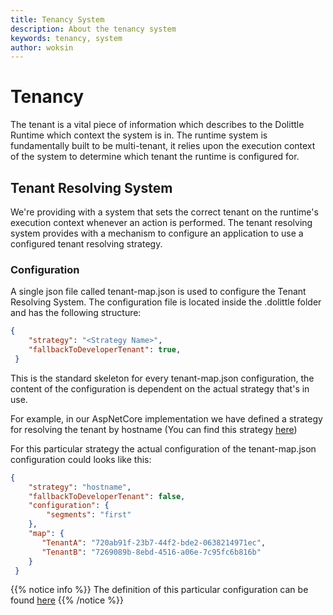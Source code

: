 ```yaml
---
title: Tenancy System
description: About the tenancy system
keywords: tenancy, system 
author: woksin
---
```


# Tenancy
The tenant is a vital piece of information which describes to the Dolittle Runtime which context the system is in. The runtime system is fundamentally built to be multi-tenant, it relies upon the execution context of the system to determine which tenant the runtime is configured for.

## Tenant Resolving System
We're providing with a system that sets the correct tenant on the runtime's execution context whenever an action is performed. The tenant resolving system provides with a mechanism to configure an application to use a configured tenant resolving strategy.  

### Configuration
A single json file called tenant-map.json is used to configure the Tenant Resolving System. The configuration file is located inside the .dolittle folder and has the following structure:

```json
{
    "strategy": "<Strategy Name>",
    "fallbackToDeveloperTenant": true,  
 }
```
This is the standard skeleton for every tenant-map.json configuration, the content of the configuration is dependent on the actual strategy that's in use.

For example, in our AspNetCore implementation we have defined a strategy for resolving the tenant by hostname (You can find this strategy [here](https://github.com/dolittle-interaction/AspNetCore/tree/master/Source/Tenancy/Strategies/Hostname))

For this particular strategy the actual configuration of the tenant-map.json configuration could looks like this:

```json
{
    "strategy": "hostname",
    "fallbackToDeveloperTenant": false,
    "configuration": {
        "segments": "first"
    },
    "map": {
       "TenantA": "720ab91f-23b7-44f2-bde2-0638214971ec",
       "TenantB": "7269089b-8ebd-4516-a06e-7c95fc6b816b"
    }
 }
```
{{% notice info %}}
The definition of this particular configuration can be found [here](https://github.com/dolittle-interaction/AspNetCore/blob/master/Source/Tenancy/Strategies/Hostname/HostnameStrategyResource.cs)
{{% /notice %}}